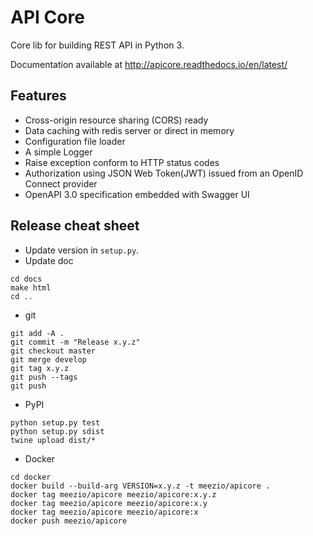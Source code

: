 # API Core

Core lib for building REST API in Python 3.

Documentation available at http://apicore.readthedocs.io/en/latest/

## Features

* Cross-origin resource sharing (CORS) ready
* Data caching with redis server or direct in memory
* Configuration file loader
* A simple Logger
* Raise exception conform to HTTP status codes
* Authorization using JSON Web Token(JWT) issued from an OpenID Connect provider
* OpenAPI 3.0 specification embedded with Swagger UI

## Release cheat sheet

* Update version in ``setup.py``.
* Update doc
```
cd docs
make html
cd ..
```
* git
```
git add -A .
git commit -m "Release x.y.z"
git checkout master
git merge develop
git tag x.y.z
git push --tags
git push
```
* PyPI
```
python setup.py test
python setup.py sdist
twine upload dist/*
```
* Docker
```
cd docker
docker build --build-arg VERSION=x.y.z -t meezio/apicore .
docker tag meezio/apicore meezio/apicore:x.y.z
docker tag meezio/apicore meezio/apicore:x.y
docker tag meezio/apicore meezio/apicore:x
docker push meezio/apicore
```
